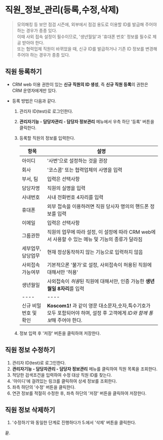 # 직원_정보_관리(등록,수정,삭제)

> 모의해킹 등 보안 점검 시즌에, 외부에서 점검 용도로 이용할 ID를 발급해 주어야 하는 경우가 종종 있다.  
> 이때 사외 접속 설정이 필수이므로, '생년월일'과 '휴대폰 번호' 정보를 필수로 제공 받아야 한다.  
> 또는 협력업체 직원이 바뀌었을 때, 신규 ID를 발급하거나 기존 ID 정보를 변경해 주어야 하는 경우가 종종 있다.  

## 직원 등록하기

- CRM web 이용 권한이 있는 **신규 직원의 ID 생성**, 즉 **신규 직원 등록**의 권한은 CRM 운영자에게만 있다.

- 등록 방법은 다음과 같다.

    1. 관리자 ID(test)로 로그인한다.
    2. **관리자기능 - 담당자관리 - 담당자 정보관리** 메뉴에서 우측 하단 '등록' 버튼을 클릭한다.
    3. 등록할 직원의 정보를 입력한다.
        
        항목 | 설명
        ---- | ----
        아이디 | '사번'으로 설정하는 것을 권장
        회사 | '코스콤' 또는 협력업체의 사명을 입력
        부서, 팀 | 입력은 선택사항
        담당자명 | 직원의 실명을 입력
        사내번호 | 사내 전화번호 4자리를 입력
        휴대폰 | 외부 접속을 이용하려면 직원 당사자 명의의 핸드폰 정보를 입력
        이메일 | 입력은 선택사항
        그룹권한 | 직원의 업무에 따라 설정, 이 설정에 따라 CRM web에서 사용할 수 있는 메뉴 및 기능의 종류가 달라짐
        세부업무, 담당업무 | 현재 정상동작하지 않는 기능으로 입력하지 않음
        사외접속가능여부 | 기본적으론 '불가'로 설정, 사외접속이 허용된 직원에 대해서만 '허용'
        생년월일 | 사외접속이 *허용*된 직원에 대해서만, 인증 가능한 **생년월일 8자리**를 입력
        ---- | ----
        신규 비밀번호 및 확인 | **Koscom1!** 과 같이 영문 대소문자,숫자,특수기호가 모두 포함되어야 하며, 설정 후 고객에게 *ID와 함께 통보*해 주어야 한다.

    4. 정보 입력 후 '저장' 버튼을 클릭하여 저장한다.


## 직원 정보 수정하기

1. 관리자 ID(test)로 로그인한다.
2. **관리자기능 - 담당자관리 - 담당자 정보관리** 메뉴를 클릭하여 직원 목록을 조회한다.
3. 적당한 검색조건을 입력하여 수정 대상 직원 ID를 찾는다.
4. '아이디'에 걸려있는 링크를 클릭하여 상세 정보를 조회한다.
5. 좌측 하단의 '수정' 버튼을 클릭한다.
6. 연관 정보를 적절히 수정한 후, 좌측 하단의 '저장' 버튼을 클릭하여 저장한다.

## 직원 정보 삭제하기

1. '수정하기'와 동일한 단계로 진행하다가 5.에서 '삭제' 버튼을 클릭한다.



끝.